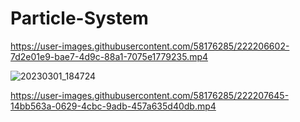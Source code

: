 # Particle-System


https://user-images.githubusercontent.com/58176285/222206602-7d2e01e9-bae7-4d9c-88a1-7075e1779235.mp4

![20230301_184724](https://user-images.githubusercontent.com/58176285/222207309-ce67053f-8671-47b3-acfb-6ae110b6bb07.gif)

https://user-images.githubusercontent.com/58176285/222207645-14bb563a-0629-4cbc-9adb-457a635d40db.mp4

